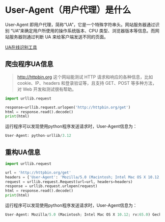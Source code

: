 # User-Agent（用户代理）是什么

User-Agent 即用户代理，简称“UA”，它是一个特殊字符串头。网站服务器通过识别 “UA”来确定用户所使用的操作系统版本、CPU 类型、浏览器版本等信息。而网站服务器则通过判断 UA 来给客户端发送不同的页面。

[UA在线识别工具](https://useragent.buyaocha.com/)

## 爬虫程序UA信息

> http://httpbin.org 这个网站能测试 HTTP 请求和响应的各种信息，比如 cookie、IP、headers 和登录验证等，且支持 GET、POST 等多种方法，对 Web 开发和测试很有帮助。

```py
import urllib.request

response=urllib.request.urlopen('http://httpbin.org/get')
html = response.read().decode()
print(html)
```

运行程序可以发现使用python程序发送请求时，User-Agent信息为：

```py
User-Agent: python-urllib/3.12
```

## 重构UA信息

```py
import urllib.request

url = 'http://httpbin.org/get'
headers = {'User-Agent': 'Mozilla/5.0 (Macintosh; Intel Mac OS X 10.12; rv:65.0) Gecko/20100101 Firefox/65.0'}
request = urllib.request.Request(url=url, headers=headers)
response = urllib.request.urlopen(request)
html = response.read().decode()
print(html)
```

运行程序可以发现使用python程序发送请求时，User-Agent信息为：

```py
User-Agent: Mozilla/5.0 (Macintosh; Intel Mac OS X 10.12; rv:65.0) Gecko/20100101 Firefox/65.0
```